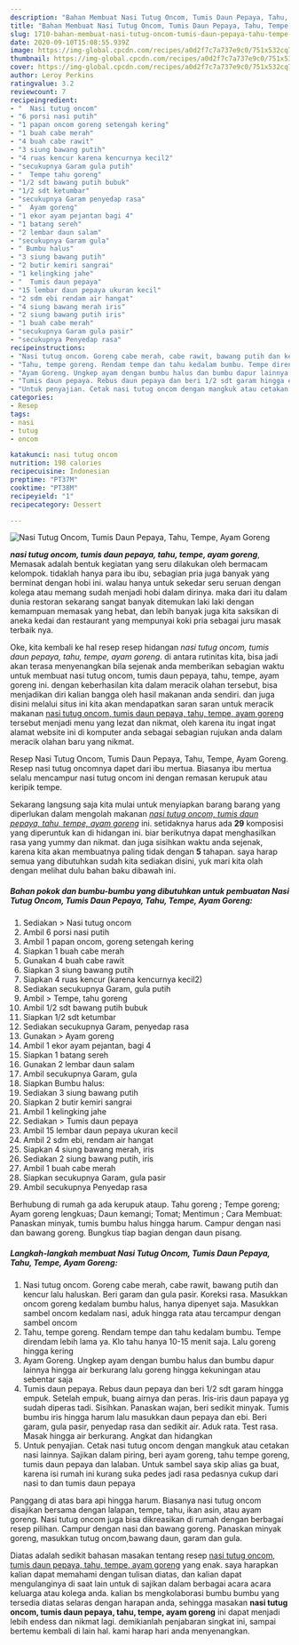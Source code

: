 ```yaml
---
description: "Bahan Membuat Nasi Tutug Oncom, Tumis Daun Pepaya, Tahu, Tempe, Ayam Goreng yang Enak Banget"
title: "Bahan Membuat Nasi Tutug Oncom, Tumis Daun Pepaya, Tahu, Tempe, Ayam Goreng yang Enak Banget"
slug: 1710-bahan-membuat-nasi-tutug-oncom-tumis-daun-pepaya-tahu-tempe-ayam-goreng-yang-enak-banget
date: 2020-09-10T15:08:55.939Z
image: https://img-global.cpcdn.com/recipes/a0d2f7c7a737e9c0/751x532cq70/nasi-tutug-oncom-tumis-daun-pepaya-tahu-tempe-ayam-goreng-foto-resep-utama.jpg
thumbnail: https://img-global.cpcdn.com/recipes/a0d2f7c7a737e9c0/751x532cq70/nasi-tutug-oncom-tumis-daun-pepaya-tahu-tempe-ayam-goreng-foto-resep-utama.jpg
cover: https://img-global.cpcdn.com/recipes/a0d2f7c7a737e9c0/751x532cq70/nasi-tutug-oncom-tumis-daun-pepaya-tahu-tempe-ayam-goreng-foto-resep-utama.jpg
author: Leroy Perkins
ratingvalue: 3.2
reviewcount: 7
recipeingredient:
- "  Nasi tutug oncom"
- "6 porsi nasi putih"
- "1 papan oncom goreng setengah kering"
- "1 buah cabe merah"
- "4 buah cabe rawit"
- "3 siung bawang putih"
- "4 ruas kencur karena kencurnya kecil2"
- "secukupnya Garam gula putih"
- "  Tempe tahu goreng"
- "1/2 sdt bawang putih bubuk"
- "1/2 sdt ketumbar"
- "secukupnya Garam penyedap rasa"
- "  Ayam goreng"
- "1 ekor ayam pejantan bagi 4"
- "1 batang sereh"
- "2 lembar daun salam"
- "secukupnya Garam gula"
- " Bumbu halus"
- "3 siung bawang putih"
- "2 butir kemiri sangrai"
- "1 kelingking jahe"
- "  Tumis daun pepaya"
- "15 lembar daun pepaya ukuran kecil"
- "2 sdm ebi rendam air hangat"
- "4 siung bawang merah iris"
- "2 siung bawang putih iris"
- "1 buah cabe merah"
- "secukupnya Garam gula pasir"
- "secukupnya Penyedap rasa"
recipeinstructions:
- "Nasi tutug oncom. Goreng cabe merah, cabe rawit, bawang putih dan kencur lalu haluskan. Beri garam dan gula pasir. Koreksi rasa. Masukkan oncom goreng kedalam bumbu halus, hanya dipenyet saja. Masukkan sambel oncom kedalam nasi, aduk hingga rata atau tercampur dengan sambel oncom"
- "Tahu, tempe goreng. Rendam tempe dan tahu kedalam bumbu. Tempe direndam lebih lama ya. Klo tahu hanya 10-15 menit saja. Lalu goreng hingga kering"
- "Ayam Goreng. Ungkep ayam dengan bumbu halus dan bumbu dapur lainnya hingga air berkurang lalu goreng hingga kekuningan atau sebentar saja"
- "Tumis daun pepaya. Rebus daun pepaya dan beri 1/2 sdt garam hingga empuk. Setelah empuk, buang airnya dan peras. Iris-iris daun papaya yg sudah diperas tadi. Sisihkan. Panaskan wajan, beri sedikit minyak. Tumis bumbu iris hingga harum lalu masukkan daun pepaya dan ebi. Beri garam, gula pasir, penyedap rasa dan sedikit air. Aduk rata. Test rasa. Masak hingga air berkurang. Angkat dan hidangkan"
- "Untuk penyajian. Cetak nasi tutug oncom dengan mangkuk atau cetakan nasi lainnya. Sajikan dalam piring, beri ayam goreng, tahu tempe goreng, tumis daun pepaya dan lalaban. Untuk sambel saya skip alias ga buat, karena isi rumah ini kurang suka pedes jadi rasa pedasnya cukup dari nasi to dan tumis daun pepaya"
categories:
- Resep
tags:
- nasi
- tutug
- oncom

katakunci: nasi tutug oncom 
nutrition: 198 calories
recipecuisine: Indonesian
preptime: "PT37M"
cooktime: "PT38M"
recipeyield: "1"
recipecategory: Dessert

---
```



![Nasi Tutug Oncom, Tumis Daun Pepaya, Tahu, Tempe, Ayam Goreng](https://img-global.cpcdn.com/recipes/a0d2f7c7a737e9c0/751x532cq70/nasi-tutug-oncom-tumis-daun-pepaya-tahu-tempe-ayam-goreng-foto-resep-utama.jpg)

<b><i>nasi tutug oncom, tumis daun pepaya, tahu, tempe, ayam goreng</i></b>, Memasak adalah bentuk kegiatan yang seru dilakukan oleh bermacam kelompok. tidaklah hanya para ibu ibu, sebagian pria juga banyak yang berminat dengan hobi ini. walau hanya untuk sekedar seru seruan dengan kolega atau memang sudah menjadi hobi dalam dirinya. maka dari itu dalam dunia restoran sekarang sangat banyak ditemukan laki laki dengan kemampuan memasak yang hebat, dan lebih banyak juga kita saksikan di aneka kedai dan restaurant yang mempunyai koki pria sebagai juru masak terbaik nya.

Oke, kita kembali ke hal resep resep hidangan <i>nasi tutug oncom, tumis daun pepaya, tahu, tempe, ayam goreng</i>. di antara rutinitas kita, bisa jadi akan terasa menyenangkan bila sejenak anda memberikan sebagian waktu untuk membuat nasi tutug oncom, tumis daun pepaya, tahu, tempe, ayam goreng ini. dengan keberhasilan kita dalam meracik olahan tersebut, bisa menjadikan diri kalian bangga oleh hasil makanan anda sendiri. dan juga disini melalui situs ini kita akan mendapatkan saran saran untuk meracik makanan <u>nasi tutug oncom, tumis daun pepaya, tahu, tempe, ayam goreng</u> tersebut menjadi menu yang lezat dan nikmat, oleh karena itu ingat ingat alamat website ini di komputer anda sebagai sebagian rujukan anda dalam meracik olahan baru yang nikmat.

Resep Nasi Tutug Oncom, Tumis Daun Pepaya, Tahu, Tempe, Ayam Goreng. Resep nasi tutug oncomnya dapet dari ibu mertua. Biasanya ibu mertua selalu mencampur nasi tutug oncom ini dengan remasan kerupuk atau keripik tempe.


Sekarang langsung saja kita mulai untuk menyiapkan barang barang yang diperlukan dalam mengolah makanan <u><i>nasi tutug oncom, tumis daun pepaya, tahu, tempe, ayam goreng</i></u> ini. setidaknya harus ada <b>29</b> komposisi yang diperuntuk kan di hidangan ini. biar berikutnya dapat menghasilkan rasa yang yummy dan nikmat. dan juga sisihkan waktu anda sejenak, karena kita akan membuatnya paling tidak dengan <b>5</b> tahapan. saya harap semua yang dibutuhkan sudah kita sediakan disini, yuk mari kita olah dengan melihat dulu bahan baku dibawah ini.

<!--inarticleads1-->

##### Bahan pokok dan bumbu-bumbu yang dibutuhkan untuk pembuatan Nasi Tutug Oncom, Tumis Daun Pepaya, Tahu, Tempe, Ayam Goreng:

1. Sediakan  &gt; Nasi tutug oncom
1. Ambil 6 porsi nasi putih
1. Ambil 1 papan oncom, goreng setengah kering
1. Siapkan 1 buah cabe merah
1. Gunakan 4 buah cabe rawit
1. Siapkan 3 siung bawang putih
1. Siapkan 4 ruas kencur (karena kencurnya kecil2)
1. Sediakan secukupnya Garam, gula putih
1. Ambil  &gt; Tempe, tahu goreng
1. Ambil 1/2 sdt bawang putih bubuk
1. Siapkan 1/2 sdt ketumbar
1. Sediakan secukupnya Garam, penyedap rasa
1. Gunakan  &gt; Ayam goreng
1. Ambil 1 ekor ayam pejantan, bagi 4
1. Siapkan 1 batang sereh
1. Gunakan 2 lembar daun salam
1. Ambil secukupnya Garam, gula
1. Siapkan  Bumbu halus:
1. Sediakan 3 siung bawang putih
1. Siapkan 2 butir kemiri sangrai
1. Ambil 1 kelingking jahe
1. Sediakan  &gt; Tumis daun pepaya
1. Ambil 15 lembar daun pepaya ukuran kecil
1. Ambil 2 sdm ebi, rendam air hangat
1. Siapkan 4 siung bawang merah, iris
1. Sediakan 2 siung bawang putih, iris
1. Ambil 1 buah cabe merah
1. Siapkan secukupnya Garam, gula pasir
1. Ambil secukupnya Penyedap rasa


Berhubung di rumah ga ada kerupuk ataup. Tahu goreng ; Tempe goreng; Ayam goreng lengkuas; Daun kemangi; Tomat; Mentimun ; Cara Membuat: Panaskan minyak, tumis bumbu halus hingga harum. Campur dengan nasi dan bawang goreng. Bungkus tiap bagian dengan daun pisang. 

<!--inarticleads2-->

##### Langkah-langkah membuat Nasi Tutug Oncom, Tumis Daun Pepaya, Tahu, Tempe, Ayam Goreng:

1. Nasi tutug oncom. Goreng cabe merah, cabe rawit, bawang putih dan kencur lalu haluskan. Beri garam dan gula pasir. Koreksi rasa. Masukkan oncom goreng kedalam bumbu halus, hanya dipenyet saja. Masukkan sambel oncom kedalam nasi, aduk hingga rata atau tercampur dengan sambel oncom
1. Tahu, tempe goreng. Rendam tempe dan tahu kedalam bumbu. Tempe direndam lebih lama ya. Klo tahu hanya 10-15 menit saja. Lalu goreng hingga kering
1. Ayam Goreng. Ungkep ayam dengan bumbu halus dan bumbu dapur lainnya hingga air berkurang lalu goreng hingga kekuningan atau sebentar saja
1. Tumis daun pepaya. Rebus daun pepaya dan beri 1/2 sdt garam hingga empuk. Setelah empuk, buang airnya dan peras. Iris-iris daun papaya yg sudah diperas tadi. Sisihkan. Panaskan wajan, beri sedikit minyak. Tumis bumbu iris hingga harum lalu masukkan daun pepaya dan ebi. Beri garam, gula pasir, penyedap rasa dan sedikit air. Aduk rata. Test rasa. Masak hingga air berkurang. Angkat dan hidangkan
1. Untuk penyajian. Cetak nasi tutug oncom dengan mangkuk atau cetakan nasi lainnya. Sajikan dalam piring, beri ayam goreng, tahu tempe goreng, tumis daun pepaya dan lalaban. Untuk sambel saya skip alias ga buat, karena isi rumah ini kurang suka pedes jadi rasa pedasnya cukup dari nasi to dan tumis daun pepaya


Panggang di atas bara api hingga harum. Biasanya nasi tutug oncom disajikan bersama dengan lalapan, tempe, tahu, ikan asin, atau ayam goreng. Nasi tutug oncom juga bisa dikreasikan di rumah dengan berbagai resep pilihan. Campur dengan nasi dan bawang goreng. Panaskan minyak goreng, masukkan tutug oncom,bawang daun, garam dan gula. 

Diatas adalah sedikit bahasan masakan tentang resep <u>nasi tutug oncom, tumis daun pepaya, tahu, tempe, ayam goreng</u> yang enak. saya harapkan kalian dapat memahami dengan tulisan diatas, dan kalian dapat mengulanginya di saat lain untuk di sajikan dalam berbagai acara acara keluarga atau kolega anda. kalian bs mengkolaborasi bumbu bumbu yang tersedia diatas selaras dengan harapan anda, sehingga masakan <b>nasi tutug oncom, tumis daun pepaya, tahu, tempe, ayam goreng</b> ini dapat menjadi lebih endess dan nikmat lagi. demikianlah penjabaran singkat ini, sampai bertemu kembali di lain hal. kami harap hari anda menyenangkan.
